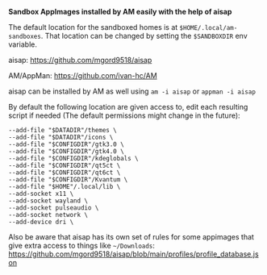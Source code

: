 
**Sandbox AppImages installed by AM easily with the help of aisap**

The default location for the sandboxed homes is at `$HOME/.local/am-sandboxes`. That location can be changed by setting the `$SANDBOXDIR` env variable.

aisap: https://github.com/mgord9518/aisap

AM/AppMan: https://github.com/ivan-hc/AM

aisap can be installed by AM as well using `am -i aisap` or `appman -i aisap`

By default the following location are given access to, edit each resulting script if needed (The default permissions might change in the future): 

```
--add-file "$DATADIR"/themes \
--add-file "$DATADIR"/icons \
--add-file "$CONFIGDIR"/gtk3.0 \
--add-file "$CONFIGDIR"/gtk4.0 \
--add-file "$CONFIGDIR"/kdeglobals \
--add-file "$CONFIGDIR"/qt5ct \
--add-file "$CONFIGDIR"/qt6ct \
--add-file "$CONFIGDIR"/Kvantum \
--add-file "$HOME"/.local/lib \
--add-socket x11 \
--add-socket wayland \
--add-socket pulseaudio \
--add-socket network \
--add-device dri \
```

Also be aware that aisap has its own set of rules for some appimages that give extra access to things like `~/Downloads`: https://github.com/mgord9518/aisap/blob/main/profiles/profile_database.json
